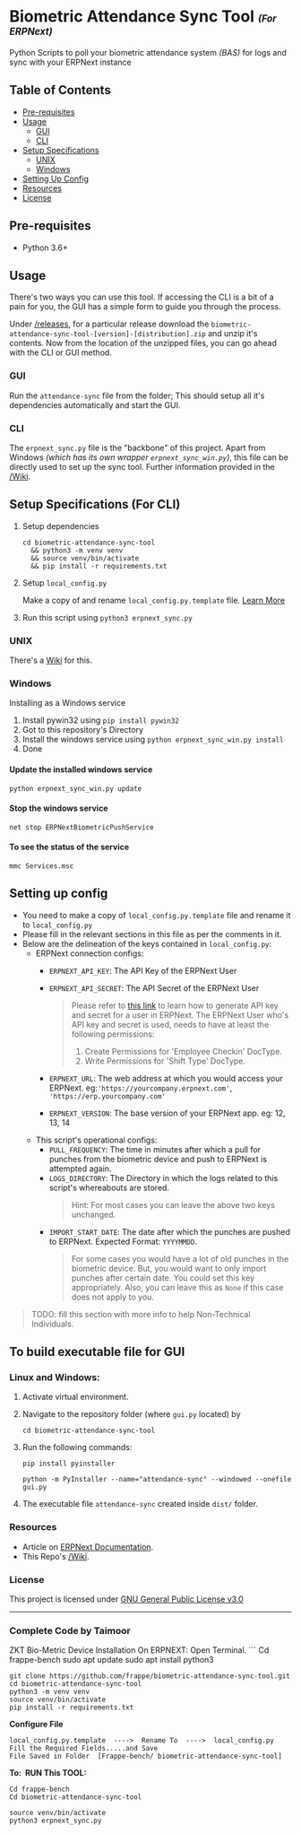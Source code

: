 # Biometric Attendance Sync Tool <span style="font-size: 0.6em; font-style: italic">(For ERPNext)</span>

Python Scripts to poll your biometric attendance system _(BAS)_ for logs and sync with your ERPNext instance


## Table of Contents
 - [Pre-requisites](#pre-requisites)
 - [Usage](#usage)
    - [GUI](#gui)
    - [CLI](#cli)
 - [Setup Specifications](#setup-specifications-(for-cli))
    - [UNIX](#unix)
    - [Windows](#windows)
  - [Setting Up Config](#setting-up-config)
  - [Resources](#resources)
  - [License](#license)


## Pre-requisites
* Python 3.6+


## Usage
There's two ways you can use this tool. If accessing the CLI is a bit of a pain for you, the GUI has a simple form to guide you through the process.

Under [/releases](https://github.com/frappe/biometric-attendance-sync-tool/releases), for a particular release download the `biometric-attendance-sync-tool-[version]-[distribution].zip` and unzip it's contents. Now from the location of the unzipped files, you can go ahead with the CLI or GUI method.

### GUI
Run the `attendance-sync` file from the folder; This should setup all it's dependencies automatically and start the GUI.

### CLI
The `erpnext_sync.py` file is the "backbone" of this project. Apart from Windows _(which has its own wrapper `erpnext_sync_win.py`)_, this file can be directly used to set up the sync tool. Further information provided in the [/Wiki](https://github.com/frappe/biometric-attendance-sync-tool/wiki).


## Setup Specifications (For CLI)

1. Setup dependencies
    ```
    cd biometric-attendance-sync-tool
      && python3 -m venv venv
      && source venv/bin/activate
      && pip install -r requirements.txt
    ```
2. Setup `local_config.py`

   Make a copy of and rename `local_config.py.template` file. [Learn More](#setting-up-config)

3. Run this script using `python3 erpnext_sync.py`

### UNIX

There's a [Wiki](https://github.com/frappe/biometric-attendance-sync-tool/wiki/Running-this-script-in-production) for this.

### Windows

Installing as a Windows service

1. Install pywin32 using `pip install pywin32`
2. Got to this repository's Directory
3. Install the windows service using `python erpnext_sync_win.py install`
4. Done

#### Update the installed windows service
    python erpnext_sync_win.py update

#### Stop the windows service
    net stop ERPNextBiometricPushService

#### To see the status of the service
    mmc Services.msc


## Setting up config
- You need to make a copy of `local_config.py.template` file and rename it to `local_config.py`
- Please fill in the relevant sections in this file as per the comments in it.
- Below are the delineation of the keys contained in `local_config.py`:
  - ERPNext connection configs:
    - `ERPNEXT_API_KEY`: The API Key of the ERPNext User
    - `ERPNEXT_API_SECRET`: The API Secret of the ERPNext User

      > Please refer to [this link](https://frappe.io/docs/user/en/guides/integration/how_to_set_up_token_based_auth#generate-a-token) to learn how to generate API key and secret for a user in ERPNext.
      > The ERPNext User who's API key and secret is used, needs to have at least the following permissions:
      > 1. Create Permissions for 'Employee Checkin' DocType.
      > 2. Write Permissions for 'Shift Type' DocType.

    - `ERPNEXT_URL`: The web address at which you would access your ERPNext. eg:`'https://yourcompany.erpnext.com'`, `'https://erp.yourcompany.com'`
    - `ERPNEXT_VERSION`: The base version of your ERPNext app. eg: 12, 13, 14
  - This script's operational configs:
    - `PULL_FREQUENCY`: The time in minutes after which a pull for punches from the biometric device and push to ERPNext is attempted again.
    - `LOGS_DIRECTORY`: The Directory in which the logs related to this script's whereabouts are stored.
      > Hint: For most cases you can leave the above two keys unchanged.
    - `IMPORT_START_DATE`: The date after which the punches are pushed to ERPNext. Expected Format: `YYYYMMDD`.
      > For some cases you would have a lot of old punches in the biometric device. But, you would want to only import punches after certain date. You could set this key appropriately. Also, you can leave this as `None` if this case does not apply to you.

> TODO: fill this section with more info to help Non-Technical Individuals.

## To build executable file for GUI
### Linux and Windows:
1. Activate virtual environment.
1. Navigate to the repository folder (where `gui.py` located) by
    ```
    cd biometric-attendance-sync-tool
    ```
1. Run the following commands:
    ```
    pip install pyinstaller
    ```

    ```
    python -m PyInstaller --name="attendance-sync" --windowed --onefile gui.py
    ```
1. The executable file `attendance-sync` created inside `dist/` folder.

### Resources

* Article on [ERPNext Documentation](https://docs.erpnext.com/docs/user/manual/en/setting-up/articles/integrating-erpnext-with-biometric-attendance-devices).
* This Repo's [/Wiki](https://github.com/frappe/biometric-attendance-sync-tool/wiki).

### License

This project is licensed under [GNU General Public License v3.0](LICENSE)

_____________________________________________
### Complete Code by Taimoor
ZKT Bio-Metric Device Installation On ERPNEXT:
Open Terminal.
    ```
    Cd frappe-bench
    sudo apt update
    sudo apt install python3

    git clone https://github.com/frappe/biometric-attendance-sync-tool.git
    cd biometric-attendance-sync-tool
    python3 -m venv venv
    source venv/bin/activate
    pip install -r requirements.txt

**Configure File**

    local_config.py.template  ---->  Rename To  ---->  local_config.py
    Fill the Required Fields.....and Save
    File Saved in Folder  [Frappe-bench/ biometric-attendance-sync-tool]

**To:  RUN This TOOL:**

    Cd frappe-bench
    Cd biometric-attendance-sync-tool

    source venv/bin/activate
    python3 erpnext_sync.py
